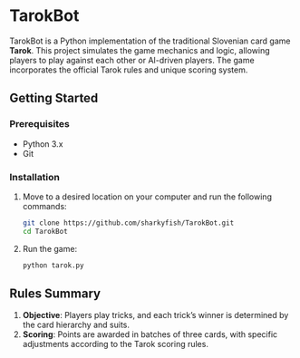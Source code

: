 # TarokBot

TarokBot is a Python implementation of the traditional Slovenian card game **Tarok**. This project simulates the game mechanics and logic, allowing players to play against each other or AI-driven players. The game incorporates the official Tarok rules and unique scoring system.


## Getting Started

### Prerequisites

- Python 3.x
- Git

### Installation

1. Move to a desired location on your computer and run the following commands:
   ```bash
   git clone https://github.com/sharkyfish/TarokBot.git
   cd TarokBot
    ```

2. Run the game:
   ```bash
   python tarok.py
   ```

## Rules Summary

1. **Objective**: Players play tricks, and each trick’s winner is determined by the card hierarchy and suits.
2. **Scoring**: Points are awarded in batches of three cards, with specific adjustments according to the Tarok scoring rules.

